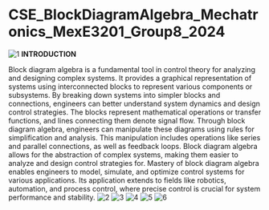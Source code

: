 # CSE_BlockDiagramAlgebra_Mechatronics_MexE3201_Group8_2024
![1](https://github.com/icecreamperson/CSE_BlockDiagramAlgebra_Mechatronics_MexE3201_Group8_2024/assets/157493649/9965f914-d2aa-4463-b89b-dcbfbf0375b1)
**INTRODUCTION**
   
   Block diagram algebra is a fundamental tool in control theory for analyzing and designing complex systems. It provides a graphical representation of systems using interconnected blocks to represent various components or subsystems. By breaking down systems into simpler blocks and connections, engineers can better understand system dynamics and design control strategies. The blocks represent mathematical operations or transfer functions, and lines connecting them denote signal flow. Through block diagram algebra, engineers can manipulate these diagrams using rules for simplification and analysis. This manipulation includes operations like series and parallel connections, as well as feedback loops. Block diagram algebra allows for the abstraction of complex systems, making them easier to analyze and design control strategies for. Mastery of block diagram algebra enables engineers to model, simulate, and optimize control systems for various applications. Its application extends to fields like robotics, automation, and process control, where precise control is crucial for system performance and stability.
![2](https://github.com/icecreamperson/CSE_BlockDiagramAlgebra_Mechatronics_MexE3201_Group8_2024/assets/157493649/d3b3379e-8ef6-48fc-ab03-490aa31306dc)
![3](https://github.com/icecreamperson/CSE_BlockDiagramAlgebra_Mechatronics_MexE3201_Group8_2024/assets/157493649/32427614-8017-4436-b294-e217d839347e)
![4](https://github.com/icecreamperson/CSE_BlockDiagramAlgebra_Mechatronics_MexE3201_Group8_2024/assets/157493649/6df30962-544d-4097-bba4-bad86b9b29a8)
![5](https://github.com/icecreamperson/CSE_BlockDiagramAlgebra_Mechatronics_MexE3201_Group8_2024/assets/157493649/f536d409-7991-4f31-a46d-af025e493fce)
![6](https://github.com/icecreamperson/CSE_BlockDiagramAlgebra_Mechatronics_MexE3201_Group8_2024/assets/157493649/aa0da91a-9169-4258-8358-3e03589b102a)
